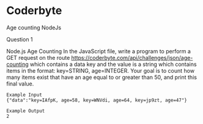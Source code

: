 # Coderbyte
Age counting NodeJs

Question 1

Node.js Age Counting
In the JavaScript file, write a program to perform a GET request on the route https://coderbyte.com/api/challenges/json/age-counting which contains a data key and the value is a string which contains items in the format: key=STRING, age=INTEGER. Your goal is to count how many items exist that have an age equal to or greater than 50, and print this final value.

```
Example Input
{"data":"key=IAfpK, age=58, key=WNVdi, age=64, key=jp9zt, age=47"}

Example Output
2
```
